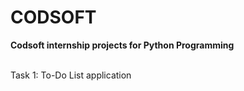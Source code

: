 # CODSOFT
<b>Codsoft internship projects for Python Programming</b>

<br>
Task 1: To-Do List application


